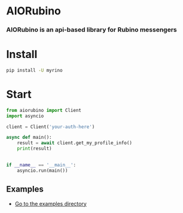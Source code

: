 # AIORubino
### AIORubino is an api-based library for Rubino messengers


# Install
```bash
pip install -U myrino
```

# Start
```python
from aiorubino import Client
import asyncio

client = Client('your-auth-here')

async def main():
    result = await client.get_my_profile_info()
    print(result)
    

if __name__ == '__main__':
    asyncio.run(main())
```


## Examples
- [Go to the examples directory](https://github.com/irvanyamirali/myrino/tree/main/examples)
